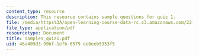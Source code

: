```yaml
---
content_type: resource
description: This resource contains sample questions for quiz 1.
file: /media/https%3A/open-learning-course-data-rc.s3.amazonaws.com/22-101-applied-nuclear-physics-fall-2006/46a409d399bf1efb6579ee0eeb5953f5_samples_quiz1.pdf
file_type: application/pdf
resourcetype: Document
title: samples_quiz1.pdf
uid: 46a409d3-99bf-1efb-6579-ee0eeb5953f5
---
```

